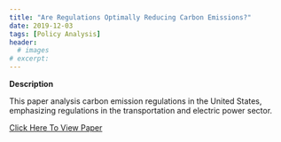 ```yaml
---
title: "Are Regulations Optimally Reducing Carbon Emissions?"
date: 2019-12-03
tags: [Policy Analysis]
header:
  # images
# excerpt:
---
```


**Description**

This paper analysis carbon emission regulations in the United States, emphasizing regulations in the transportation and electric power sector.

[Click Here To View Paper](https://drive.google.com/file/d/1mNgLiYzbiHm64HWCzxQCsH5xB-HeOlgp/view?usp=sharing)
